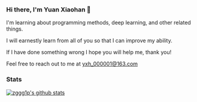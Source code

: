 ### Hi there, I'm Yuan Xiaohan 👋 

I'm learning about programming methods, deep learning, and other related things.  

I will earnestly learn from all of you so that I can improve my ability.  

If I have done something wrong I hope you will help me, thank you!  

Feel free to reach out to me at yxh_000001@163.com

### Stats

[![zggg1p's github stats](https://github-readme-stats.vercel.app/api?username=zggg1p)](https://github.com/zggg1p)
